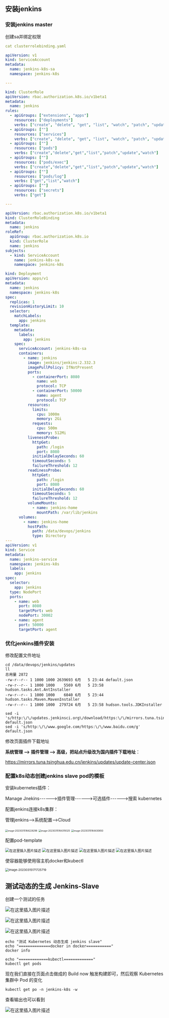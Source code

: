 ## 安装jenkins

### 安装jenkins master

创建sa并绑定权限

```yaml
cat clusterrolebinding.yaml 

apiVersion: v1
kind: ServiceAccount
metadata:
  name: jenkins-k8s-sa
  namespace: jenkins-k8s

---

kind: ClusterRole
apiVersion: rbac.authorization.k8s.io/v1beta1
metadata:
  name: jenkins
rules:
  - apiGroups: ["extensions", "apps"]
    resources: ["deployments"]
    verbs: ["create", "delete", "get", "list", "watch", "patch", "update"]
  - apiGroups: [""]
    resources: ["services"]
    verbs: ["create", "delete", "get", "list", "watch", "patch", "update"]
  - apiGroups: [""]
    resources: ["pods"]
    verbs: ["create","delete","get","list","patch","update","watch"]
  - apiGroups: [""]
    resources: ["pods/exec"]
    verbs: ["create","delete","get","list","patch","update","watch"]
  - apiGroups: [""]
    resources: ["pods/log"]
    verbs: ["get","list","watch"]
  - apiGroups: [""]
    resources: ["secrets"]
    verbs: ["get"]

---

apiVersion: rbac.authorization.k8s.io/v1beta1
kind: ClusterRoleBinding
metadata:
  name: jenkins
roleRef:
  apiGroup: rbac.authorization.k8s.io
  kind: ClusterRole
  name: jenkins
subjects:
  - kind: ServiceAccount
    name: jenkins-k8s-sa
    namespace: jenkins-k8s
```



```yaml
kind: Deployment
apiVersion: apps/v1
metadata:
  name: jenkins
  namespace: jenkins-k8s
spec:
  replicas: 1
  revisionHistoryLimit: 10
  selector:
    matchLabels:
      app: jenkins
  template:
    metadata:
      labels:
        app: jenkins
    spec:
      serviceAccount: jenkins-k8s-sa
      containers:
        - name: jenkins
          image: jenkins/jenkins:2.332.3
          imagePullPolicy: IfNotPresent
          ports:
            - containerPort: 8080
              name: web
              protocol: TCP
            - containerPort: 50000
              name: agent
              protocol: TCP
          resources:
            limits:
              cpu: 1000m
              memory: 2Gi
            requests:
              cpu: 500m
              memory: 512Mi
          livenessProbe:
            httpGet:
              path: /login
              port: 8080
            initialDelaySeconds: 60
            timeoutSeconds: 5
            failureThreshold: 12
          readinessProbe:
            httpGet:
              path: /login
              port: 8080
            initialDelaySeconds: 60
            timeoutSeconds: 5
            failureThreshold: 12
          volumeMounts:
            - name: jenkins-home
              mountPath: /var/lib/jenkins
      volumes:
        - name: jenkins-home
          hostPath: 
            path: /data/devops/jenkins
            type: Directory 
---
apiVersion: v1
kind: Service
metadata:
  name: jenkins-service
  namespace: jenkins-k8s
  labels:
    app: jenkins
spec:
  selector:
    app: jenkins
  type: NodePort
  ports:
    - name: web
      port: 8080
      targetPort: web
      nodePort: 30002
    - name: agent
      port: 50000
      targetPort: agent
```

### 优化jenkins插件安装

修改配置文件地址

```shell
cd /data/devops/jenkins/updates
ll
总用量 2872
-rw-r--r-- 1 1000 1000 2639693 6月   5 23:44 default.json
-rw-r--r-- 1 1000 1000    5569 6月   5 23:58 hudson.tasks.Ant.AntInstaller
-rw-r--r-- 1 1000 1000    6040 6月   5 23:44 hudson.tasks.Maven.MavenInstaller
-rw-r--r-- 1 1000 1000  279724 6月   5 23:58 hudson.tools.JDKInstaller

sed -i 's/http:\/\/updates.jenkinsci.org\/download/https:\/\/mirrors.tuna.tsinghua.edu.cn\/jenkins/g' default.json
sed -i 's/http:\/\/www.google.com/https:\/\/www.baidu.com/g' default.json
```

修改页面插件下载地址

**系统管理 --> 插件管理 --> 高级，把站点升级改为国内插件下载地址**：

https://mirrors.tuna.tsinghua.edu.cn/jenkins/updates/update-center.json

### 配置k8s动态创建jenkins slave pod的模板

安装kubernetes插件：

Manage Jnekins------>插件管理------>可选插件------>搜索 kubernetes



配置jenkins连接k8s集群：

管理jenkins-->系统配置-->Cloud

<img src="assets/image-20230315164228298.png" alt="image-20230315164228298" style="zoom:50%;" />

<img src="assets/image-20230315164319325.png" alt="image-20230315164319325" style="zoom:50%;" />

<img src="assets/image-20230315164430650.png" alt="image-20230315164430650" style="zoom:50%;" />



配置pod-template

<img src="assets/b14c8947fa70466cb3b08531e4e3810f.png" alt="在这里插入图片描述" style="zoom:80%;" />

<img src="assets/39d9587417884f26b65beb4043643eb0.png" alt="在这里插入图片描述" style="zoom:80%;" />

<img src="assets/c6f525c6a3c24c34846dc05ebf70e974.png" alt="在这里插入图片描述" style="zoom:80%;" />

<img src="assets/31b64423c437412399ff6aba85553643.png" alt="在这里插入图片描述" style="zoom:80%;" />

使容器能够使用宿主机docker和kubectl

<img src="assets/image-20230315171725719.png" alt="image-20230315171725719" style="zoom: 67%;" />

## 测试动态的生成 Jenkins-Slave

创建一个测试的任务

![在这里插入图片描述](assets/8556bdad8f5a43cdb7358e8dbac050a4.png)

![在这里插入图片描述](assets/8bbbb6e5bae84b04ac47ec58b2b2e006.png)

![在这里插入图片描述](assets/23be335177364a7ea3969fa6b10b47b8.png)

```shell
echo "测试 Kubernetes 动态生成 jenkins slave"
echo "==============docker in docker==========="
docker info

echo "=============kubectl============="
kubectl get pods
```

现在我们直接在页面点击做成的 Build now 触发构建即可，然后观察 Kubernetes 集群中 Pod 的变化

```shell
kubectl get po -n jenkins-k8s -w
```

查看输出也可以看到

![在这里插入图片描述](assets/293d5a27eb70409db36f3cfda97bb104.png)